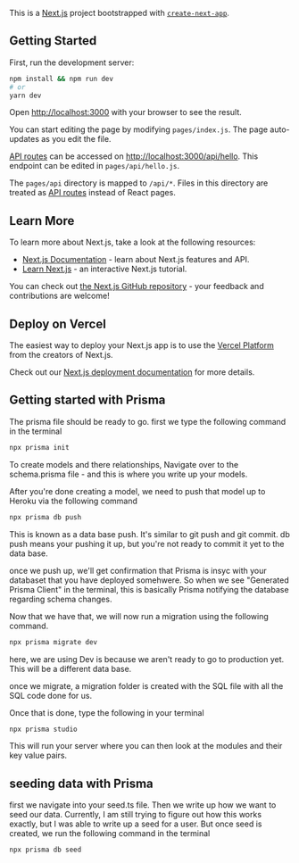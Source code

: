 This is a [Next.js](https://nextjs.org/) project bootstrapped with [`create-next-app`](https://github.com/vercel/next.js/tree/canary/packages/create-next-app).

## Getting Started

First, run the development server:

```bash
npm install && npm run dev
# or
yarn dev
```

Open [http://localhost:3000](http://localhost:3000) with your browser to see the result.

You can start editing the page by modifying `pages/index.js`. The page auto-updates as you edit the file.

[API routes](https://nextjs.org/docs/api-routes/introduction) can be accessed on [http://localhost:3000/api/hello](http://localhost:3000/api/hello). This endpoint can be edited in `pages/api/hello.js`.

The `pages/api` directory is mapped to `/api/*`. Files in this directory are treated as [API routes](https://nextjs.org/docs/api-routes/introduction) instead of React pages.

## Learn More

To learn more about Next.js, take a look at the following resources:

- [Next.js Documentation](https://nextjs.org/docs) - learn about Next.js features and API.
- [Learn Next.js](https://nextjs.org/learn) - an interactive Next.js tutorial.

You can check out [the Next.js GitHub repository](https://github.com/vercel/next.js/) - your feedback and contributions are welcome!

## Deploy on Vercel

The easiest way to deploy your Next.js app is to use the [Vercel Platform](https://vercel.com/new?utm_medium=default-template&filter=next.js&utm_source=create-next-app&utm_campaign=create-next-app-readme) from the creators of Next.js.

Check out our [Next.js deployment documentation](https://nextjs.org/docs/deployment) for more details.

## Getting started with Prisma

The prisma file should be ready to go. first we type the following command in the terminal 
```bash
npx prisma init
```

To create models and there relationships, Navigate over to the schema.prisma file - and this is where you write up your models. 

After you're done creating a model, we need to push that model up to Heroku via the following command

```bash
npx prisma db push
```

This is known as a data base push. It's similar to git push and git commit. db push means your pushing it up, but you're not ready to commit it yet to the data base. 

once we push up, we'll get confirmation that Prisma is insyc with your databaset that you have deployed somehwere. So when we see "Generated Prisma Client" in the terminal, this is basically Prisma notifying the database regarding schema changes. 

Now that we have that, we will now run a migration using the following command. 

```bash
npx prisma migrate dev
```

here, we are using Dev is because we aren't ready to go to production yet. This will be a different data base.

once we migrate, a migration folder is created with the SQL file with all the SQL code done for us.

Once that is done, type the following in your terminal
```bash
npx prisma studio
```
This will run your server where you can then look at the modules and their key value pairs. 

## seeding data with Prisma

first we navigate into your seed.ts file. Then we write up how we want to seed our data. Currently, I am still trying to figure out how this works exactly, but I was able to write up a seed for a user. But once seed is created, we run the following command in the terminal

```bash
npx prisma db seed
```
